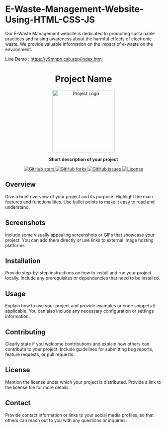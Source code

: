# E-Waste-Management-Website-Using-HTML-CSS-JS

Our E-Waste Management website is dedicated to promoting sustainable practices and raising awareness about the harmful effects of electronic waste. We provide valuable information on the impact of e-waste on the environment. 

Live Demo : https://y9mnpn.csb.app/index.html

<h1 align="center">Project Name</h1>

<p align="center">
  <img src="https://your-image-url.com" alt="Project Logo" width="200" height="200">
</p>

<p align="center">
  <strong>Short description of your project</strong>
</p>

<p align="center">
  <a href="https://github.com/your-username/project-name/stargazers">
    <img alt="GitHub stars" src="https://img.shields.io/github/stars/your-username/project-name?style=for-the-badge&logo=github&color=yellow">
  </a>
  <a href="https://github.com/your-username/project-name/network">
    <img alt="GitHub forks" src="https://img.shields.io/github/forks/your-username/project-name?style=for-the-badge&logo=github&color=blue">
  </a>
  <a href="https://github.com/your-username/project-name/issues">
    <img alt="GitHub issues" src="https://img.shields.io/github/issues/your-username/project-name?style=for-the-badge&logo=github&color=red">
  </a>
  <a href="https://github.com/your-username/project-name/blob/main/LICENSE">
    <img alt="License" src="https://img.shields.io/github/license/your-username/project-name?style=for-the-badge&logo=creative%20commons&color=green">
  </a>
</p>

## Overview

Give a brief overview of your project and its purpose. Highlight the main features and functionalities. Use bullet points to make it easy to read and understand.

## Screenshots

Include some visually appealing screenshots or GIFs that showcase your project. You can add them directly or use links to external image hosting platforms.

## Installation

Provide step-by-step instructions on how to install and run your project locally. Include any prerequisites or dependencies that need to be installed.

## Usage

Explain how to use your project and provide examples or code snippets if applicable. You can also include any necessary configuration or settings information.

## Contributing

Clearly state if you welcome contributions and explain how others can contribute to your project. Include guidelines for submitting bug reports, feature requests, or pull requests.

## License

Mention the license under which your project is distributed. Provide a link to the license file for more details.

## Contact

Provide contact information or links to your social media profiles, so that others can reach out to you with any questions or inquiries.

</details>
